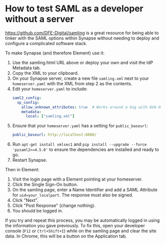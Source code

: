 # How to test SAML as a developer without a server

https://github.com/DFE-Digital/samling is a great resource for being able to tinker with the 
SAML options within Synapse without needing to deploy and configure a complicated software stack.

To make Synapse (and therefore Element) use it:

1. Use the samling.html URL above or deploy your own and visit the IdP Metadata tab.
2. Copy the XML to your clipboard.
3. On your Synapse server, create a new file `samling.xml` next to your `homeserver.yaml` with
   the XML from step 2 as the contents.
4. Edit your `homeserver.yaml` to include:
   ```yaml
   saml2_config:
     sp_config:
       allow_unknown_attributes: true  # Works around a bug with AVA Hashes: https://github.com/IdentityPython/pysaml2/issues/388
       metadata:
         local: ["samling.xml"]   
   ```
5. Ensure that your `homeserver.yaml` has a setting for `public_baseurl`:
   ```yaml
   public_baseurl: http://localhost:8080/
   ```
6. Run `apt-get install xmlsec1` and `pip install --upgrade --force 'pysaml2>=4.5.0'` to ensure
   the dependencies are installed and ready to go.
7. Restart Synapse.

Then in Element:

1. Visit the login page with a Element pointing at your homeserver.
2. Click the Single Sign-On button.
3. On the samling page, enter a Name Identifier and add a SAML Attribute for `uid=your_localpart`.
   The response must also be signed.
4. Click "Next".
5. Click "Post Response" (change nothing).
6. You should be logged in.

If you try and repeat this process, you may be automatically logged in using the information you
gave previously. To fix this, open your developer console (`F12` or `Ctrl+Shift+I`) while on the
samling page and clear the site data. In Chrome, this will be a button on the Application tab.
